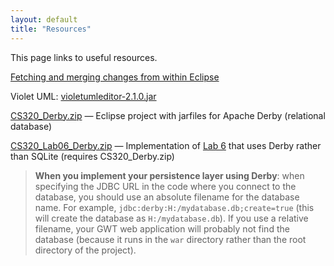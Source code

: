 ```yaml
---
layout: default
title: "Resources"
---
```


This page links to useful resources.

[Fetching and merging changes from within Eclipse](fetchMerge.html)

Violet UML: [violetumleditor-2.1.0.jar](violetumleditor-2.1.0.jar)

[CS320\_Derby.zip](CS320_Derby.zip) &mdash; Eclipse project with jarfiles for Apache Derby (relational database)

[CS320\_Lab06\_Derby.zip](CS320_Lab06_Derby.zip) &mdash; Implementation of [Lab 6](../labs/lab06.html) that uses Derby rather than SQLite (requires CS320\_Derby.zip)

> <div class="callout"><b>When you implement your persistence layer using Derby</b>: when specifying the JDBC URL in the code where you connect to the database, you should use an absolute filename for the database name. For example, <code>jdbc:derby:H:/mydatabase.db;create=true</code> (this will create the database as <code>H:/mydatabase.db</code>).  If you use a relative filename, your GWT web application will probably not find the database (because it runs in the <code>war</code> directory rather than the root directory of the project).</div>
